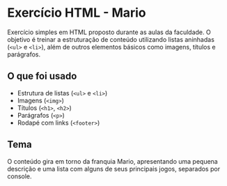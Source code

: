 # Exercício HTML - Mario

Exercício simples em HTML proposto durante as aulas da faculdade. O objetivo é treinar a estruturação de conteúdo utilizando listas aninhadas (`<ul>` e `<li>`), além de outros elementos básicos como imagens, títulos e parágrafos.

## O que foi usado

- Estrutura de listas (`<ul>` e `<li>`)
- Imagens (`<img>`)
- Títulos (`<h1>`, `<h2>`)
- Parágrafos (`<p>`)
- Rodapé com links (`<footer>`)

## Tema

O conteúdo gira em torno da franquia Mario, apresentando uma pequena descrição e uma lista com alguns de seus principais jogos, separados por console.
